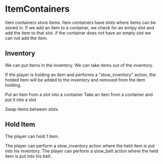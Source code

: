 # ItemContainers

Item containers store items.
Item containers have slots where items can be stored in.
If we add an item to a container, we check for an emtpy slot and add the item to that slot.
if the container does not have an empty slot we can not add the item.

## Inventory

We can put items in the inventory.
We can take items out of the inventory.

If the player is holding an item and performs a "stow_inventory" action, the holded item will be added to the inventory and removed from the item holding.

Put an item from a slot into a container
Take an item from a container and put it into a slot

Swap items between slots.

## Hold Item

The player can hold 1 item.

The player can perform a stow_inventory action where the held item is put into his inventory.
The player can perform a stow_belt action where the held item is put into his belt.